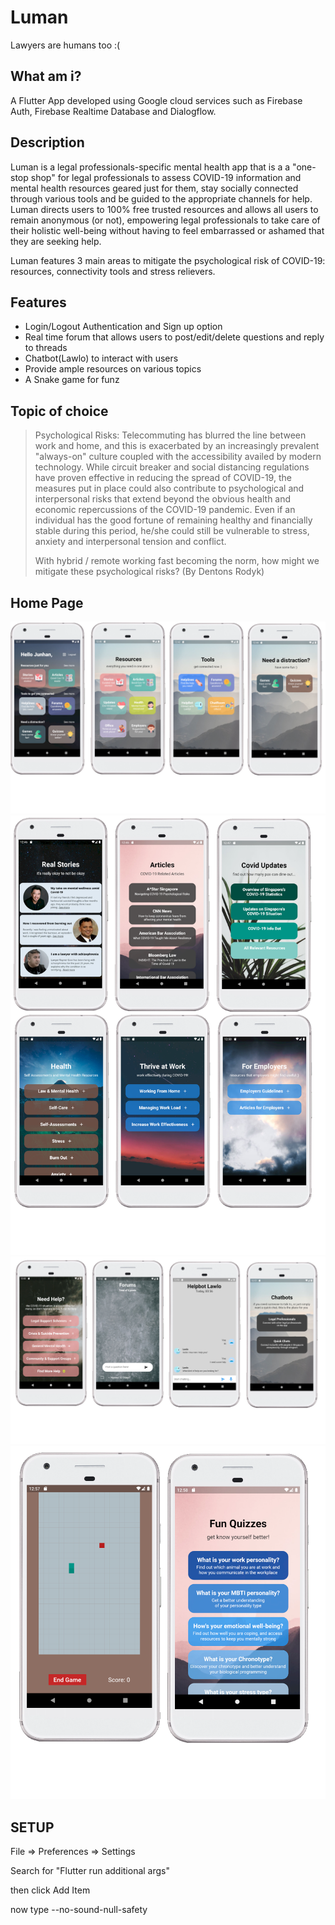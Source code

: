 # Luman

Lawyers are humans too :(

## What am i?

A Flutter App developed using Google cloud services such as Firebase Auth, Firebase Realtime Database and Dialogflow.

## Description

Luman is a legal professionals-specific mental health app that is a a "one-stop shop" for legal professionals to assess COVID-19 information and mental health resources geared just for them, stay socially connected through various tools and be guided to the appropriate channels for help. Luman directs users to 100% free trusted resources and allows all users to remain anonymous (or not), empowering legal professionals to take care of their holistic well-being without having to feel embarrassed or ashamed that they are seeking help.

Luman features 3 main areas to mitigate the psychological risk of COVID-19: resources, connectivity tools and stress relievers.

## Features

- Login/Logout Authentication and Sign up option
- Real time forum that allows users to post/edit/delete questions and reply to threads
- Chatbot(Lawlo) to interact with users
- Provide ample resources on various topics
- A Snake game for funz

## Topic of choice

> Psychological Risks: Telecommuting has blurred the line between work and home,
> and this is exacerbated by an increasingly prevalent "always-on" culture coupled
> with the accessibility availed by modern technology.
> While circuit breaker and social distancing regulations have proven effective in
> reducing the spread of COVID-19, the measures put in place could also contribute to
> psychological and interpersonal risks that extend beyond the obvious health and
> economic repercussions of the COVID-19 pandemic. Even if an individual has the
> good fortune of remaining healthy and financially stable during this period, he/she
> could still be vulnerable to stress, anxiety and interpersonal tension and conflict.
>
> With hybrid / remote working fast becoming the norm, how might we mitigate these
> psychological risks? (By Dentons Rodyk)

## Home Page

![Demo Homepage](luman/assets/homepage.png)
![Resources](luman/assets/resources.png)
![Tools](luman/assets/tools.png)
![Games](luman/assets/games.png)

## SETUP

File => Preferences => Settings

Search for "Flutter run additional args"

then click Add Item

now type --no-sound-null-safety
